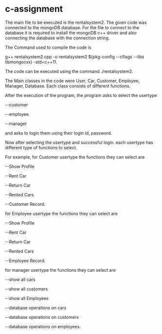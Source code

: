 # c-assignment

The main file to be executed is the rentalsystem2. The given code was connected to the mongoDB database.
For the file to connect to the database it is required to install the mongoDB c++ driver and also connecting the database with the connection string.

The Command used to compile the code is 

g++ rentalsystem2.cpp -o rentalsystem2 $(pkg-config --cflags --libs libmongocxx) -std=c++11. 

The code can be executed using the command ./rentalsystem2.

The Main classes in the code were User, Car, Customer, Employee, Manager, Database. Each class consists of different functions. 

After the execution of the program, the program asks to select the usertype

--customer

--employee

--manager

and asks to login them using their login Id, password.

Now after selecting the usertype and successful login. each usertype has different type of functions to select.

For example, for Customer usertype the functions they can select are 

--Show Profile

--Rent Car

--Return Car

--Rented Cars

--Customer Record.

for Employee usertype the functions they can select are 

--Show Profile

--Rent Car

--Return Car

--Rented Cars

--Employee Record.

for manager usertype the functions they can select are 

--show all cars

--show all customers

--show all Employees

--database operations on cars

--database operations on customers

--database operations on employees.
